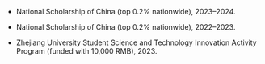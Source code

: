- National Scholarship of China (top 0.2% nationwide), 2023–2024.

- National Scholarship of China (top 0.2% nationwide), 2022–2023.

- Zhejiang University Student Science and Technology Innovation Activity Program (funded with 10,000 RMB), 2023.
